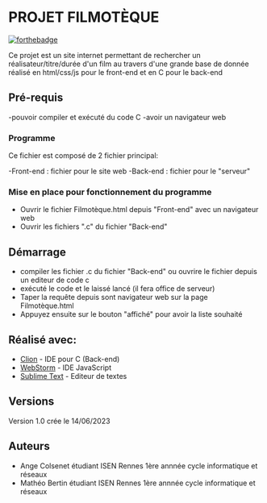 # PROJET FILMOTÈQUE

[![forthebadge](https://forthebadge.com/images/badges/made-with-c.svg)](https://forthebadge.com)


Ce projet est un site internet permettant de rechercher un réalisateur/titre/durée d'un film au travers d'une grande base de donnée réalisé en html/css/js pour le front-end et en C pour le back-end

## Pré-requis

-pouvoir compiler et exécuté du code C
-avoir un navigateur web

### Programme

Ce fichier est composé de 2 fichier principal:

-Front-end : fichier pour le site web
-Back-end : fichier pour le "serveur"
 

### Mise en place pour fonctionnement du programme

- Ouvrir le fichier Filmotèque.html depuis "Front-end" avec un navigateur web
- Ouvrir les fichiers ".c" du fichier "Back-end" 

## Démarrage

- compiler les fichier .c du fichier "Back-end" ou ouvrire le fichier depuis un editeur de code c
- exécuté le code et le laissé lancé (il fera office de serveur)
- Taper la requête depuis sont navigateur web sur la page Filmotèque.html
- Appuyez ensuite sur le bouton "affiché" pour avoir la liste souhaité


## Réalisé avec:

* [Clion](https://www.jetbrains.com/clion) - IDE pour C (Back-end)
* [WebStorm](https://www.jetbrains.com/fr-fr/webstorm/) - IDE JavaScript
* [Sublime Text](https://www.sublimetext.com) - Editeur de textes



## Versions
Version 1.0 crée le 14/06/2023

## Auteurs

- Ange Colsenet étudiant ISEN Rennes 1ère annnée cycle informatique et réseaux
- Mathéo Bertin étudiant ISEN Rennes 1ère annnée cycle informatique et réseaux  